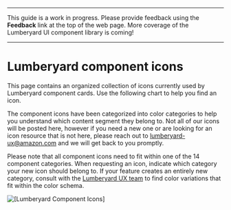 --------

This guide is a work in progress\. Please provide feedback using the **Feedback** link at the top of the web page\. More coverage of the Lumberyard UI component library is coming\!

--------

# Lumberyard component icons<a name="uidev-component-icons"></a>

This page contains an organized collection of icons currently used by Lumberyard component cards\. Use the following chart to help you find an icon\.

The component icons have been categorized into color categories to help you understand which content segment they belong to\. Not all of our icons will be posted here, however if you need a new one or are looking for an icon resource that is not here, please reach out to [lumberyard\-ux@amazon\.com](mailto:lumberyard-ux@amazon.com) and we will get back to you promptly\.

Please note that all component icons need to fit within one of the 14 component categories\. When requesting an icon, indicate which category your new icon should belong to\. If your feature creates an entirely new category, consult with the [Lumberyard UX team](mailto:lumberyard-ux@amazon.com) to find color variations that fit within the color schema\.

![\[Lumberyard Component Icons\]](http://docs.aws.amazon.com/lumberyard/latest/ui/images/icons-component.png)